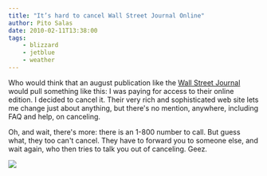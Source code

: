 ```yaml
---
title: "It’s hard to cancel Wall Street Journal Online"
author: Pito Salas
date: 2010-02-11T13:38:00
tags:
    - blizzard
    - jetblue
    - weather
---
```




Who would think that an august publication like the [Wall Street
Journal](<http://www.wsj.com>) would pull something like this: I was paying
for access to their online edition. I decided to cancel it. Their very rich
and sophisticated web site lets me change just about anything, but there's no
mention, anywhere, including FAQ and help, on canceling.

Oh, and wait, there's more: there is an 1-800 number to call. But guess what,
they too can't cancel. They have to forward you to someone else, and wait
again, who then tries to talk you out of canceling. Geez.

![](https://i0.wp.com/img.zemanta.com/pixy.gif?w=584)


